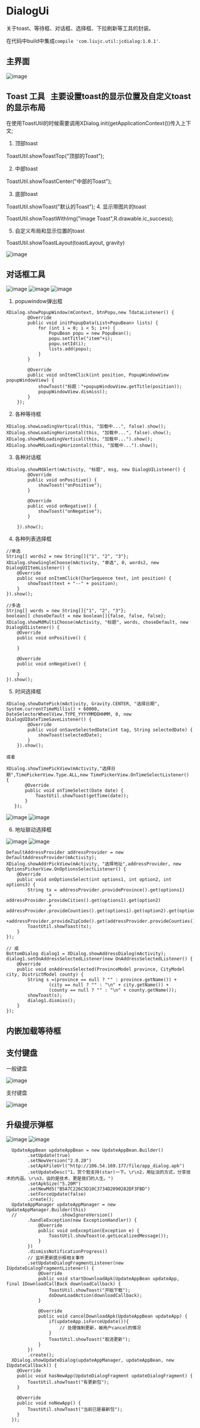 # DialogUi
关于toast、等待框、对话框、选择框、下拉刷新等工具的封装。

在代码中build中集成`compile 'com.liujc.util:jcdialog:1.0.1'`.

## 主界面
![image](https://github.com/liujinchao/DialogUi/blob/master/screenshot/功能页.png)

## Toast 工具   主要设置toast的显示位置及自定义toast的显示布局
在使用ToastUtil的时候需要调用XDialog.init(getApplicationContext())传入上下文;
 1. 顶部toast

 ToastUtil.showToastTop("顶部的Toast");

 2. 中部toast

 ToastUtil.showToastCenter("中部的Toast");

 3. 底部toast

 ToastUtil.showToast("默认的Toast");
 4. 显示带图片的toast

 ToastUtil.showToastWithImg("image Toast",R.drawable.ic_success);

 5. 自定义布局和显示位置的toast

 ToastUtil.showToastLayout(toastLayout, gravity)

  ![image](https://github.com/liujinchao/DialogUi/blob/master/screenshot/toast.png)
 
## 对话框工具
![image](https://github.com/liujinchao/DialogUi/blob/master/screenshot/dialog.png)
![image](https://github.com/liujinchao/DialogUi/blob/master/screenshot/dialog2.png)
![image](https://github.com/liujinchao/DialogUi/blob/master/screenshot/dialog3.png)
  1. popuwindow弹出框

  ```
  XDialog.showPopupWindow(mContext, btnPopu,new TdataListener() {
          @Override
          public void initPopupData(List<PopuBean> lists) {
              for (int i = 0; i < 5; i++) {
                  PopuBean popu = new PopuBean();
                  popu.setTitle("item"+i);
                  popu.setId(i);
                  lists.add(popu);
              }
          }

          @Override
          public void onItemClick(int position, PopupWindowView popupWindowView) {
              showToast("标题："+popupWindowView.getTitle(position));
              popupWindowView.dismiss();
          }
      });
  ```
  2. 各种等待框

  ```
  XDialog.showLoadingVertical(this, "加载中...", false).show();
  XDialog.showLoadingHorizontal(this, "加载中...", false).show();
  XDialog.showMdLoadingVertical(this, "加载中...").show();
  XDialog.showMdLoadingHorizontal(this, "加载中...").show();
  ```
  3. 各种对话框

  ```
  XDialog.showMdAlert(mActivity, "标题", msg, new DialogUIListener() {
          @Override
          public void onPositive() {
              showToast("onPositive");
          }

          @Override
          public void onNegative() {
              showToast("onNegative");
          }

      }).show();
  ```
  4. 各种列表选择框

  ```
  //单选
  String[] words2 = new String[]{"1", "2", "3"};
  XDialog.showSingleChoose(mActivity, "单选", 0, words2, new DialogUIItemListener() {
      @Override
      public void onItemClick(CharSequence text, int position) {
          showToast(text + "--" + position);
      }
  }).show();

  //多选
  String[] words = new String[]{"1", "2", "3"};
  boolean[] choseDefault = new boolean[]{false, false, false};
  XDialog.showMdMultiChoose(mActivity, "标题", words, choseDefault, new DialogUIListener() {
      @Override
      public void onPositive() {

      }

      @Override
      public void onNegative() {

      }
  }).show();
  ```
  5. 时间选择框

  ```
  XDialog.showDatePick(mActivity, Gravity.CENTER, "选择日期", System.currentTimeMillis() + 60000, DateSelectorWheelView.TYPE_YYYYMMDDHHMM, 0, new DialogUIDateTimeSaveListener() {
          @Override
          public void onSaveSelectedDate(int tag, String selectedDate) {
              showToast(selectedDate);
          }
      }).show();

  或者

  XDialog.showTimePickView(mActivity,"选择日期",TimePickerView.Type.ALL,new TimePickerView.OnTimeSelectListener() {
         @Override
         public void onTimeSelect(Date date) {
             ToastUtil.showToast(getTime(date));
         }
     });
  ```
  
  ![image](https://github.com/liujinchao/DialogUi/blob/master/screenshot/date1.png)
  ![image](https://github.com/liujinchao/DialogUi/blob/master/screenshot/date2.png)
  
  6. 地址联动选择框
  
  ![image](https://github.com/liujinchao/DialogUi/blob/master/screenshot/address.png)
  ![image](https://github.com/liujinchao/DialogUi/blob/master/screenshot/jdaddress.png)

  ```
  DefaultAddressProvider addressProvider = new DefaultAddressProvider(mActivity);
  XDialog.showAddrPickView(mActivity, "选择地址",addressProvider, new OptionsPickerView.OnOptionsSelectListener() {
      @Override
      public void onOptionsSelect(int options1, int option2, int options3) {
          String tx = addressProvider.provideProvince().get(options1)
                  + addressProvider.provideCities().get(options1).get(option2)
                  + addressProvider.provideCounties().get(options1).get(option2).get(options3).getPickerViewText()
                  +addressProvider.provideZipCode().get(addressProvider.provideCounties().get(options1).get(option2).get(options3).getPickerViewText());
          ToastUtil.showToast(tx);
      }
  });

  // 或
  BottomDialog dialog1 = XDialog.showAddressDialog(mActivity);
  dialog1.setOnAddressSelectedListener(new OnAddressSelectedListener() {
      @Override
      public void onAddressSelected(ProvinceModel province, CityModel city, DistrictModel county) {
          String s =(province == null ? "" : province.getName()) +
                  (city == null ? "" : "\n" + city.getName()) +
                  (county == null ? "" : "\n" + county.getName());
          showToast(s);
          dialog1.dismiss();
      }
  });
  ```

## 内嵌加载等待框

## 支付键盘
一般键盘
 
 ![image](https://github.com/liujinchao/DialogUi/blob/master/screenshot/一般键盘.png)
 
 支付键盘
 
 ![image](https://github.com/liujinchao/DialogUi/blob/master/screenshot/支付键盘.png)

 ## 升级提示弹框

  ![image](https://github.com/liujinchao/DialogUi/blob/master/screenshot/升级弹框.png)
  ![image](https://github.com/liujinchao/DialogUi/blob/master/screenshot/升级弹框下载中.png)

  ```
    UpdateAppBean updateAppBean = new UpdateAppBean.Builder()
          .setUpdate(true)
          .setNewVersion("2.0.20")
          .setApkFileUrl("http://106.54.169.177/file/app_dialog.apk")
          .setUpdateDesc("1，赏个脸支持(star)一下。\r\n2，用扯淡的方式，分享技术的内涵。\r\n3，谈的是技术，更是我们的人生。")
          .setApkSize("5.20M")
          .setNewMd5("B5A7C226C5D10C3734D2090282DF3FBD")
          .setForceUpdate(false)
          .create();
    UpdateAppManager updateAppManager = new UpdateAppManager.Builder(this)
    //                .showIgnoreVersion()
          .handleException(new ExceptionHandler() {
              @Override
              public void onException(Exception e) {
                  ToastUtil.showToast(e.getLocalizedMessage());
              }
          })
          .dismissNotificationProgress()
          // 监听更新提示框相关事件
          .setUpdateDialogFragmentListener(new IUpdateDialogFragmentListener() {
              @Override
              public void startDownloadApk(UpdateAppBean updateApp, final IDownloadCallBack downloadCallback) {
                  ToastUtil.showToast("开始下载");
                  doDownLoadAction(downloadCallback);
              }

              @Override
              public void cancelDownloadApk(UpdateAppBean updateApp) {
                  if(updateApp.isForceUpdate()){
                      // 处理强制更新，被用户cancel的情况
                  }
                  ToastUtil.showToast("取消更新");
              }
          })
          .create();
    XDialog.showUpdateDialog(updateAppManager, updateAppBean, new IUpdateCallback() {
      @Override
      public void hasNewApp(UpdateDialogFragment updateDialogFragment) {
          ToastUtil.showToast("有更新包");
      }

      @Override
      public void noNewApp() {
          ToastUtil.showToast("当前已是最新包");
      }
    });
  ```

